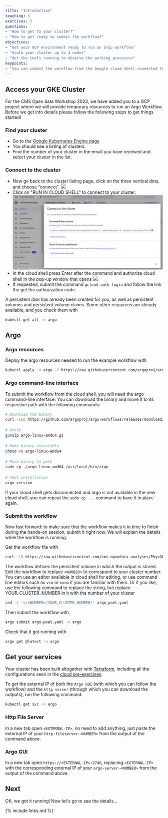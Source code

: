 ```yaml
---
title: "Introduction"
teaching: 5
exercises: 5
questions:
- "How to get to your cluster?"
- "How to get ready to submit the workflow?"
objectives:
- "Get your GCP environment ready to run an argo workflow"
- "Scale your cluster up to 4 nodes"
- "Get the tools running to observe the working processes"
keypoints:
- "You can submit the workflow from the Google cloud shell connected to your cluster."
---
```


## Access your GKE Cluster
For the CMS Open data Workshop 2023, we have added you to a GCP project where we will provide temporary resources to run an Argo Workflow. Before we get into details please follow the following steps to get things started!

### Find your cluster
* Go to the [Google Kubernetes Engine page](https://console.cloud.google.com/kubernetes/list/overview?project=crucial-baton-391716)
* You should see a listing of clusters.
* Find the number of your cluster in the email you have received and select your cluster in the list.

### Connect to the cluster
* Now go back to the cluster listing page, click on the three vertical dots, and choose "connect".
![](../fig/gke6.png)
* Click on "RUN IN CLOUD SHELL" to connect to your cluster.
![](../fig/gke7.png)
* In the cloud shell press Enter after the command and authorize cloud shell in the pop-up window that opens
![](../fig/gke8.png)
* If requested, submit the command `gcloud auth login` and follow the link the get the authorization code.

A persistent disk has already been created for you, as well as persistent volumes and persistent volume claims. 
Some other resources are already available, and you check them with

```bash
kubectl get all -n argo
```


## Argo

### Argo resources
Deploy the argo resources needed to run the example workflow with

```bash
kubectl apply -n argo -f https://raw.githubusercontent.com/argoproj/argo-workflows/master/manifests/quick-start-postgres.yaml
```

### Argo command-line interface
To submit the workflow from the cloud shell, you will need the argo command-line interface. You can download the binary and move it to its respective path with the following commands:

```bash
# Download the binary
curl -sLO https://github.com/argoproj/argo-workflows/releases/download/v3.4.7/argo-linux-amd64.gz

# Unzip
gunzip argo-linux-amd64.gz

# Make binary executable
chmod +x argo-linux-amd64

# Move binary to path
sudo cp ./argo-linux-amd64 /usr/local/bin/argo

# Test installation
argo version
```

If your cloud shell gets disconnected and argo is not available in the new cloud shell, you can repeat the `sudo cp ...` command to have it in place again.

### Submit the workflow
Now fast forward: to make sure that the workflow makes it in time to finish during the hands-on session, submit it right now. We will explain the details while the workflow is running.

Get the workflow file with

```bash
curl -LO https://raw.githubusercontent.com/cms-opendata-analyses/PhysObjectExtractorTool/odws2023/PhysObjectExtractor/cloud/argo_poet.yaml
```

The workflow defines the persistent volume in which the output is stored. Edit the workflow to replace `<NUMBER>` to correspond to your cluster number. You can use an editor available in cloud shell for editing, or use command line editors such as `vim` or `nano` if you are familiar with them. Or if you like, use the following command to replace the string, but replace YOUR_CLUSTER_NUMBER in it with the number of your cluster

```bash
sed -i 's/<NUMBER>/YOUR_CLUSTER_NUMBER/' argo_poet.yaml
```

Then submit the workflow with

```bash
argo submit argo-poet.yaml -n argo
```

Check that it got running with

```bash
argo get @latest -n argo
```



## Get your services
Your cluster has been built altogether with [Terraform](https://www.terraform.io), including all the configurations seen in the [cloud pre-exercises](https://cms-opendata-workshop.github.io/workshop2022-lesson-introcloud/). 

To get the external IP of both the `Argo GUI` (with which you can follow the workflow) and the `http server` (through which you can download the outputs), run the following command:

```bash
kubectl get svc -n argo
```

### Http File Server
In a new tab open ```<EXTERNAL-IP>```, no need to add anything, just paste the external IP of your `http-fileserver-<NUMBER>` from the output of the command above.

### Argo GUI
In a new tab open ```https://<EXTERNAL-IP>:2746```, replacing `<EXTERNAL-IP>` with the corresponding external IP of your `argo-server-<NUMBER>` from the output of the command above.


## Next

OK, we got it running! Now let's go to see the details...

{% include links.md %}

